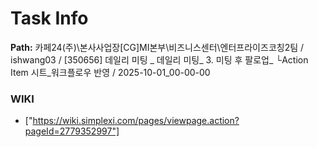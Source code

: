 # Task Info

**Path:** 카페24(주)\본사사업장\[CG]MI본부\비즈니스센터\엔터프라이즈코칭2팀 / ishwang03 / [350656] 데일리 미팅 _ 데일리 미팅_ 3. 미팅 후 팔로업_ └Action Item 시트_워크플로우 반영 / 2025-10-01_00-00-00

### WIKI
- ["https://wiki.simplexi.com/pages/viewpage.action?pageId=2779352997"]

